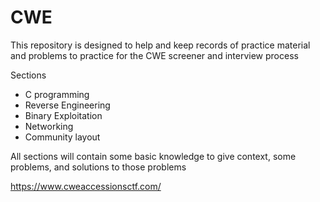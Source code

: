 # CWE

This repository is designed to help and keep records of practice material and problems to practice for the CWE screener and interview process

Sections
  - C programming
  - Reverse Engineering
  - Binary Exploitation
  - Networking
  - Community layout

All sections will contain some basic knowledge to give context, some problems, and solutions to those problems

https://www.cweaccessionsctf.com/
